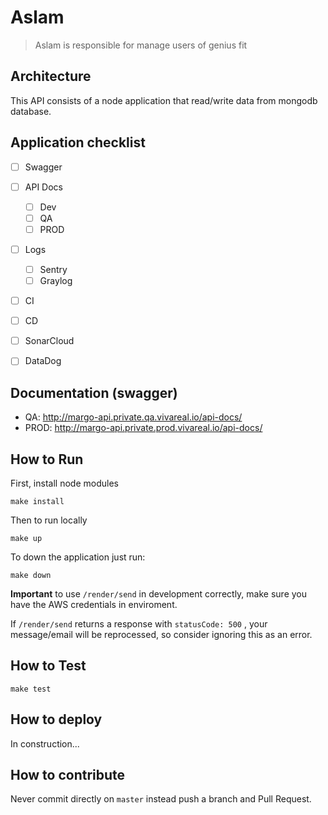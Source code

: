 # Aslam
> Aslam is responsible for manage users of genius fit

## Architecture
This API consists of a node application that read/write data from mongodb database.

## Application checklist
- [ ] Swagger
- [ ] API Docs
    - [ ] Dev
    - [ ] QA
    - [ ] PROD
- [ ] Logs
    - [ ] Sentry
    - [ ] Graylog
- [ ] CI
- [ ] CD
- [ ] SonarCloud
- [ ] DataDog


## Documentation (swagger)
- QA: http://margo-api.private.qa.vivareal.io/api-docs/
- PROD: http://margo-api.private.prod.vivareal.io/api-docs/

## How to Run
First, install node modules
```
make install
```

Then to run locally
```
make up
```

To down the application just run:
```
make down
```

**Important** to use `/render/send` in development correctly, make sure you have the AWS credentials in enviroment.

If `/render/send` returns a response with `statusCode: 500` , your message/email will be reprocessed, so consider ignoring this as an error.

## How to Test
```
make test
```

## How to deploy
In construction...

## How to contribute
Never commit directly on `master` instead push a branch and Pull Request.
